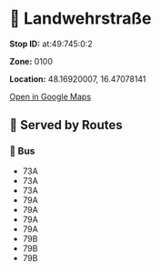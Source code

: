 # 🚉 Landwehrstraße


**Stop ID:** at:49:745:0:2

**Zone:** 0100

**Location:** 48.16920007, 16.47078141

[Open in Google Maps](https://www.google.com/maps?q=48.16920007,16.47078141)

## 🚆 Served by Routes

### 🚌 Bus
- 73A
- 73A
- 73A
- 79A
- 79A
- 79A
- 79A
- 79B
- 79B
- 79B